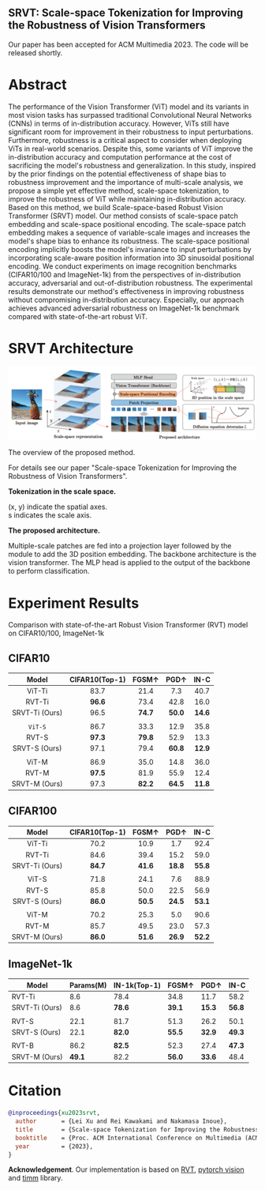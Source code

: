 ## SRVT: **Scale-space Tokenization for Improving the Robustness of Vision Transformers**

Our paper has been accepted for ACM Multimedia 2023. The code will be released shortly.



# Abstract

The performance of the Vision Transformer (ViT) model and its  variants in most vision tasks has surpassed traditional Convolutional Neural Networks (CNNs) in terms of in-distribution accuracy. However, ViTs still have significant room for improvement in their robustness to input perturbations. Furthermore, robustness is a critical aspect to consider when deploying ViTs in real-world scenarios. Despite this, some variants of ViT improve the in-distribution accuracy and computation performance at the cost of sacrificing the model's robustness and generalization. In this study, inspired by the prior findings on the potential effectiveness of shape bias to robustness improvement and the importance of multi-scale analysis, we propose a simple yet effective method, scale-space tokenization, to improve the robustness of ViT while maintaining in-distribution accuracy. Based on this method, we build Scale-space-based Robust Vision Transformer (SRVT) model. Our method consists of scale-space patch embedding and scale-space positional encoding. The scale-space patch embedding makes a sequence of variable-scale images and increases the model's shape bias to enhance  its robustness. The scale-space positional encoding implicitly boosts the model's invariance to input perturbations by incorporating scale-aware position information into 3D sinusoidal positional encoding. We conduct experiments on image recognition benchmarks (CIFAR10/100 and ImageNet-1k) from the perspectives of in-distribution accuracy, adversarial and out-of-distribution robustness. The experimental results demonstrate our method's effectiveness in improving robustness without compromising in-distribution accuracy. Especially, our approach achieves advanced adversarial robustness on ImageNet-1k benchmark compared with state-of-the-art robust ViT.



# SRVT Architecture

![](./assets/SRVT.png)

The overview of the proposed method. 

For details see our paper "Scale-space Tokenization for Improving the Robustness of Vision Transformers".

**Tokenization in the scale space.** 

(x, y) indicate the spatial axes.    
s indicates the scale axis. 

**The proposed architecture.** 

Multiple-scale patches are fed into a projection layer followed by the module to add the 3D position embedding. The backbone architecture is the vision transformer. The MLP head is applied to the output of the backbone to perform classification.



# **Experiment Results**

Comparison with state-of-the-art Robust Vision Transformer (RVT) model on CIFAR10/100, ImageNet-1k

## CIFAR10

|     Model      | CIFAR10(Top-1) |  FGSM↑   |   PGD↑   |   IN-C   |
| :------------: | :------------: | :------: | :------: | :------: |
|     ViT-Ti     |      83.7      |   21.4   |   7.3    |   40.7   |
|     RVT-Ti     |    **96.6**    |   73.4   |   42.8   |   16.0   |
| SRVT-Ti (Ours) |      96.5      | **74.7** | **50.0** | **14.6** |
|                |                |          |          |          |
|    `ViT-S`     |      86.7      |   33.3   |   12.9   |   35.8   |
|     RVT-S      |    **97.3**    | **79.8** |   52.9   |   13.3   |
| SRVT-S (Ours)  |      97.1      |   79.4   | **60.8** | **12.9** |
|                |                |          |          |          |
|     ViT-M      |      86.9      |   35.0   |   14.8   |   36.0   |
|     RVT-M      |    **97.5**    |   81.9   |   55.9   |   12.4   |
| SRVT-M (Ours)  |      97.3      | **82.2** | **64.5** | **11.8** |

## CIFAR100

|     Model      | CIFAR10(Top-1) |  FGSM↑   |   PGD↑   |   IN-C   |
| :------------: | :------------: | :------: | :------: | :------: |
|     ViT-Ti     |      70.2      |   10.9   |   1.7    |   92.4   |
|     RVT-Ti     |      84.6      |   39.4   |   15.2   |   59.0   |
| SRVT-Ti (Ours) |    **84.7**    | **41.6** | **18.8** | **55.8** |
|                |                |          |          |          |
|     ViT-S      |      71.8      |   24.1   |   7.6    |   88.9   |
|     RVT-S      |      85.8      |   50.0   |   22.5   |   56.9   |
| SRVT-S (Ours)  |    **86.0**    | **50.5** | **24.5** | **53.1** |
|                |                |          |          |          |
|     ViT-M      |      70.2      |   25.3   |   5.0    |   90.6   |
|     RVT-M      |      85.7      |   49.5   |   23.0   |   57.3   |
| SRVT-M (Ours)  |    **86.0**    | **51.6** | **26.9** | **52.2** |

## ImageNet-1k

| Model          | Params(M) | IN-1k(Top-1) | FGSM↑    | PGD↑     | IN-C     |
| -------------- | --------- | ------------ | -------- | -------- | -------- |
| RVT-Ti         | 8.6       | 78.4         | 34.8     | 11.7     | 58.2     |
| SRVT-Ti (Ours) | 8.6       | **78.6**     | **39.1** | **15.3** | **56.8** |
|                |           |              |          |          |          |
| RVT-S          | 22.1      | 81.7         | 51.3     | 26.2     | 50.1     |
| SRVT-S (Ours)  | 22.1      | **82.0**     | **55.5** | **32.9** | **49.3** |
|                |           |              |          |          |          |
| RVT-B          | 86.2      | **82.5**     | 52.3     | 27.4     | **47.3** |
| SRVT-M (Ours)  | **49.1**  | 82.2         | **56.0** | **33.6** | 48.4     |



# Citation

```BibTeX
@inproceedings{xu2023srvt,
  author       = {Lei Xu and Rei Kawakami and Nakamasa Inoue},
  title        = {Scale-space Tokenization for Improving the Robustness of Vision Transformers},
  booktitle    = {Proc. ACM International Conference on Multimedia (ACM MM)},
  year         = {2023},
}
```
**Acknowledgement**. Our implementation is based on [RVT](https://github.com/vtddggg/Robust-Vision-Transformer/tree/main), [pytorch vision](https://github.com/pytorch/vision) and [timm](https://github.com/huggingface/pytorch-image-models) library.
